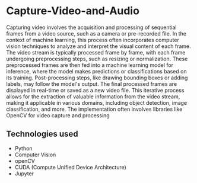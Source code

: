 # Capture-Video-and-Audio
Capturing video involves the acquisition and processing of sequential frames from a video source, such as a camera or pre-recorded file. In the context of machine learning, this process often incorporates computer vision techniques to analyze and interpret the visual content of each frame. The video stream is typically processed frame by frame, with each frame undergoing preprocessing steps, such as resizing or normalization. These preprocessed frames are then fed into a machine learning model for inference, where the model makes predictions or classifications based on its training. Post-processing steps, like drawing bounding boxes or adding labels, may follow the model's output. The final processed frames are displayed in real-time or saved as a new video file. This iterative process allows for the extraction of valuable information from the video stream, making it applicable in various domains, including object detection, image classification, and more. The implementation often involves libraries like OpenCV for video capture and processing
## Technologies used
- Python
- Computer Vision
- openCV
- CUDA (Compute Unified Device Architecture)
- Jupyter
  
